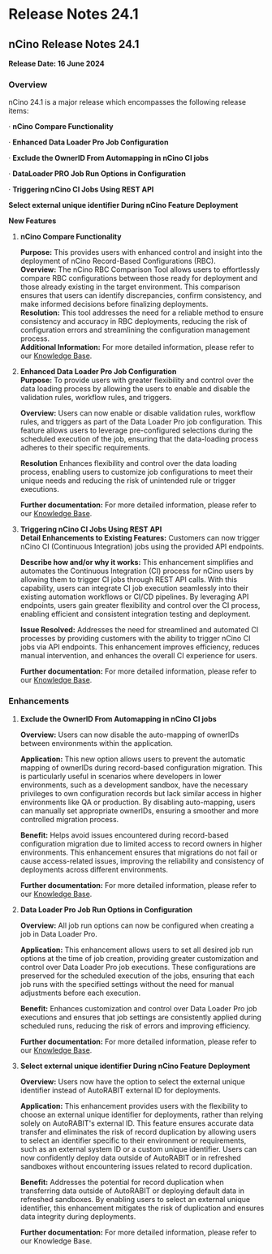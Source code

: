 # Release Notes 24.1

## nCino Release Notes 24.1

**Release Date: 16 June 2024**

### Overview

nCino 24.1 is a major release which encompasses the following release items:&#x20;

·       **nCino Compare Functionality**

·       **Enhanced Data Loader Pro Job Configuration** &#x20;

·       **Exclude the OwnerID From Automapping in nCino CI jobs**&#x20;

·       **DataLoader PRO Job Run Options in Configuration**

·       **Triggering nCino CI Jobs Using REST API**

**Select external unique identifier During nCino Feature Deployment**

**New Features**

1.  **nCino Compare Functionality**

    **Purpose:** This provides users with enhanced control and insight into the deployment of nCino Record-Based Configurations (RBC). \
    **Overview:** The nCino RBC Comparison Tool allows users to effortlessly compare RBC configurations between those ready for deployment and those already existing in the target environment. This comparison ensures that users can identify discrepancies, confirm consistency, and make informed decisions before finalizing deployments. \
    **Resolution:** This tool addresses the need for a reliable method to ensure consistency and accuracy in RBC deployments, reducing the risk of configuration errors and streamlining the configuration management process.\
    **Additional Information:** For more detailed information, please refer to our [Knowledge Base](../../../fundamentals/faq/ncino.md).
2.  **Enhanced Data Loader Pro Job Configuration**\
    **Purpose:** To provide users with greater flexibility and control over the data loading process by allowing the users to enable and disable the validation rules, workflow rules, and triggers.

    **Overview:** Users can now enable or disable validation rules, workflow rules, and triggers as part of the Data Loader Pro job configuration. This feature allows users to leverage pre-configured selections during the scheduled execution of the job, ensuring that the data-loading process adheres to their specific requirements.

    **Resolution** Enhances flexibility and control over the data loading process, enabling users to customize job configurations to meet their unique needs and reducing the risk of unintended rule or trigger executions.

    **Further documentation:** For more detailed information, please refer to our [Knowledge Base](../../../fundamentals/faq/ncino.md).
3.  **Triggering nCino CI Jobs Using REST API**\
    **Detail Enhancements to Existing Features:** Customers can now trigger nCino CI (Continuous Integration) jobs using the provided API endpoints.

    **Describe how and/or why it works:** This enhancement simplifies and automates the Continuous Integration (CI) process for nCino users by allowing them to trigger CI jobs through REST API calls. With this capability, users can integrate CI job execution seamlessly into their existing automation workflows or CI/CD pipelines. By leveraging API endpoints, users gain greater flexibility and control over the CI process, enabling efficient and consistent integration testing and deployment.

    **Issue Resolved:** Addresses the need for streamlined and automated CI processes by providing customers with the ability to trigger nCino CI jobs via API endpoints. This enhancement improves efficiency, reduces manual intervention, and enhances the overall CI experience for users.

    **Further documentation:** For more detailed information, please refer to our [Knowledge Base](../../../fundamentals/faq/ncino.md).

### Enhancements

1.  **Exclude the OwnerID From Automapping in nCino CI jobs**

    **Overview:** Users can now disable the auto-mapping of ownerIDs between environments within the application.

    **Application:** This new option allows users to prevent the automatic mapping of ownerIDs during record-based configuration migration. This is particularly useful in scenarios where developers in lower environments, such as a development sandbox, have the necessary privileges to own configuration records but lack similar access in higher environments like QA or production. By disabling auto-mapping, users can manually set appropriate ownerIDs, ensuring a smoother and more controlled migration process.

    **Benefit:** Helps avoid issues encountered during record-based configuration migration due to limited access to record owners in higher environments. This enhancement ensures that migrations do not fail or cause access-related issues, improving the reliability and consistency of deployments across different environments.

    **Further documentation:** For more detailed information, please refer to our [Knowledge Base](../../../fundamentals/faq/ncino.md). &#x20;
2.  **Data Loader Pro Job Run Options in Configuration**

    **Overview:** All job run options can now be configured when creating a job in Data Loader Pro.

    **Application:** This enhancement allows users to set all desired job run options at the time of job creation, providing greater customization and control over Data Loader Pro job executions. These configurations are preserved for the scheduled execution of the jobs, ensuring that each job runs with the specified settings without the need for manual adjustments before each execution.

    **Benefit:** Enhances customization and control over Data Loader Pro job executions and ensures that job settings are consistently applied during scheduled runs, reducing the risk of errors and improving efficiency.

    **Further documentation:** For more detailed information, please refer to our [Knowledge Base](../../../product-guides/arm/arm-features/dataloader/dataloader-pro.md).
3.  **Select external unique identifier During nCino Feature Deployment**

    **Overview:** Users now have the option to select the external unique identifier instead of AutoRABIT external ID for deployments.

    **Application:** This enhancement provides users with the flexibility to choose an external unique identifier for deployments, rather than relying solely on AutoRABIT's external ID. This feature ensures accurate data transfer and eliminates the risk of record duplication by allowing users to select an identifier specific to their environment or requirements, such as an external system ID or a custom unique identifier. Users can now confidently deploy data outside of AutoRABIT or in refreshed sandboxes without encountering issues related to record duplication.

    **Benefit:** Addresses the potential for record duplication when transferring data outside of AutoRABIT or deploying default data in refreshed sandboxes. By enabling users to select an external unique identifier, this enhancement mitigates the risk of duplication and ensures data integrity during deployments.

    **Further documentation:** For more detailed information, please refer to our Knowledge Base.
